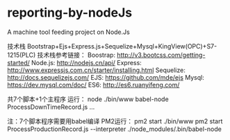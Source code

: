 # reporting-by-nodeJs
A machine tool feeding project on Node.Js

技术栈
Bootstrap+Ejs+Express.js+Sequelize+Mysql+KingView(OPC)+S7-1215(PLC)
技术栈参考链接：
Boostrap: http://v3.bootcss.com/getting-started/
Node.js: http://nodejs.cn/api/
Express: http://www.expressjs.com.cn/starter/installing.html
Sequelize: http://docs.sequelizejs.com/
EJS: https://github.com/mde/ejs
Mysql: https://dev.mysql.com/doc/
ES6: http://es6.ruanyifeng.com/


共7个脚本+1个主程序
运行：
node ./bin/www
babel-node ProcessDownTimeRecord.js ...

注：7个脚本程序需要用babel编译 PM2运行： 
pm2 start ./bin/www
pm2 start ProcessProductionRecord.js --interpreter ./node_modules/.bin/babel-node
